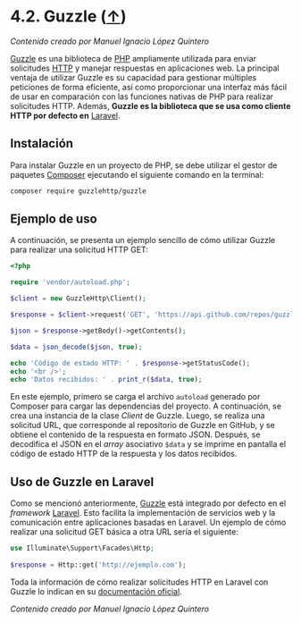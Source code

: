 # 4.2. Guzzle ([↑](README.md))

_Contenido creado por Manuel Ignacio López Quintero_

[Guzzle](https://en.wikipedia.org/wiki/Guzzle_(PHP_library)) es una biblioteca de [PHP](https://en.wikipedia.org/wiki/PHP) ampliamente utilizada para enviar solicitudes [HTTP](https://en.wikipedia.org/wiki/HTTP) y manejar respuestas en aplicaciones web. La principal ventaja de utilizar Guzzle es su capacidad para gestionar múltiples peticiones de forma eficiente, así como proporcionar una interfaz más fácil de usar en comparación con las funciones nativas de PHP para realizar solicitudes HTTP. Además, **Guzzle es la biblioteca que se usa como cliente HTTP por defecto en** [Laravel](https://laravel.com/docs/http-client).

## Instalación

Para instalar Guzzle en un proyecto de PHP, se debe utilizar el gestor de paquetes [Composer](https://getcomposer.org) ejecutando el siguiente comando en la terminal:

```sh
composer require guzzlehttp/guzzle
```

## Ejemplo de uso

A continuación, se presenta un ejemplo sencillo de cómo utilizar Guzzle para realizar una solicitud HTTP GET:

```php
<?php

require 'vendor/autoload.php';

$client = new GuzzleHttp\Client();

$response = $client->request('GET', 'https://api.github.com/repos/guzzle/guzzle');

$json = $response->getBody()->getContents();

$data = json_decode($json, true);

echo 'Código de estado HTTP: ' . $response->getStatusCode();
echo '<br />';
echo 'Datos recibidos: ' . print_r($data, true);
```

En este ejemplo, primero se carga el archivo `autoload` generado por Composer para cargar las dependencias del proyecto. A continuación, se crea una instancia de la clase *Client* de Guzzle. Luego, se realiza una solicitud URL, que corresponde al repositorio de Guzzle en GitHub, y se obtiene el contenido de la respuesta en formato JSON. Después, se decodifica el JSON en el *array* asociativo `$data` y se imprime en pantalla el código de estado HTTP de la respuesta y los datos recibidos.

## Uso de Guzzle en Laravel

Como se mencionó anteriormente, [Guzzle](https://docs.guzzlephp.org) está integrado por defecto en el *framework* [Laravel](https://laravel.com). Esto facilita la implementación de servicios web y la comunicación entre aplicaciones basadas en Laravel. Un ejemplo de cómo realizar una solicitud GET básica a otra URL sería el siguiente:

```php
use Illuminate\Support\Facades\Http;
 
$response = Http::get('http://ejemplo.com');
```

Toda la información de cómo realizar solicitudes HTTP en Laravel con Guzzle lo indican en su [documentación oficial](https://laravel.com/docs/http-client).

_Contenido creado por Manuel Ignacio López Quintero_
